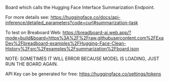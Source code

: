 Board which calls the Hugging Face Interface Summarization Endpoint.

For more details see: https://huggingface.co/docs/api-inference/detailed_parameters?code=curl#summarization-task

To test on Breaboard Web: https://breadboard-ai.web.app/?mode=build&board=https%3A%2F%2Fraw.githubusercontent.com%2FExaDev%2Fbreadboard-examples%2FHugging-Face-Clean-History%2Fsrc%2Fexamples%2Fsummarization%2Fboard.json

NOTE: SOMETIMES IT WILL ERROR BECAUSE MODEL IS LOADING, JUST RUN THE BOARD AGAIN.

API Key can be generated for free: https://huggingface.co/settings/tokens